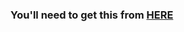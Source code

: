 ### You'll need to get this from [HERE](https://github.com/psiberx/cp2077-cet-kit/blob/main/GameUI.lua)
